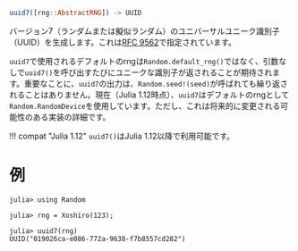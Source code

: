 ```julia
uuid7([rng::AbstractRNG]) -> UUID
```

バージョン7（ランダムまたは擬似ランダム）のユニバーサルユニーク識別子（UUID）を生成します。これは[RFC 9562](https://tools.ietf.org/html/rfc9562)で指定されています。

`uuid7`で使用されるデフォルトのrngは`Random.default_rng()`ではなく、引数なしで`uuid7()`を呼び出すたびにユニークな識別子が返されることが期待されます。重要なことに、`uuid7`の出力は、`Random.seed!(seed)`が呼ばれても繰り返されることはありません。現在（Julia 1.12時点）、`uuid7`はデフォルトのrngとして`Random.RandomDevice`を使用しています。ただし、これは将来的に変更される可能性のある実装の詳細です。

!!! compat "Julia 1.12"
    `uuid7()`はJulia 1.12以降で利用可能です。


# 例

```jldoctest; filter = r"[a-z0-9]{8}-([a-z0-9]{4}-){3}[a-z0-9]{12}"
julia> using Random

julia> rng = Xoshiro(123);

julia> uuid7(rng)
UUID("019026ca-e086-772a-9638-f7b8557cd282")
```

